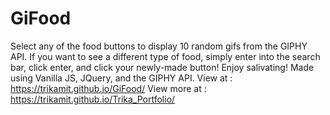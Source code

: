 # GiFood
Select any of the food buttons to display 10 random gifs from the GIPHY API.
If you want to see a different type of food, simply enter into the search bar, click enter, and click your newly-made button!
Enjoy salivating!
Made using Vanilla JS, JQuery, and the GIPHY API.
View at : https://trikamit.github.io/GiFood/
View more at : https://trikamit.github.io/Trika_Portfolio/